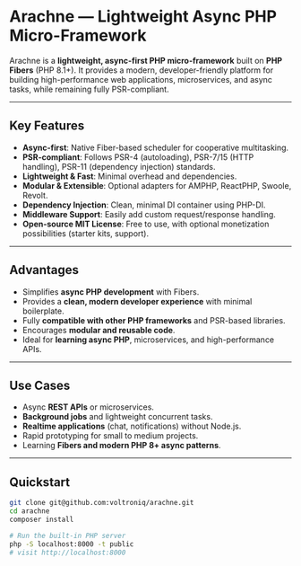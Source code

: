 # Arachne — Lightweight Async PHP Micro-Framework

Arachne is a **lightweight, async-first PHP micro-framework** built on **PHP Fibers** (PHP 8.1+). It provides a modern, developer-friendly platform for building high-performance web applications, microservices, and async tasks, while remaining fully PSR-compliant.

---

## Key Features

- **Async-first**: Native Fiber-based scheduler for cooperative multitasking.
- **PSR-compliant**: Follows PSR-4 (autoloading), PSR-7/15 (HTTP handling), PSR-11 (dependency injection) standards.
- **Lightweight & Fast**: Minimal overhead and dependencies.
- **Modular & Extensible**: Optional adapters for AMPHP, ReactPHP, Swoole, Revolt.
- **Dependency Injection**: Clean, minimal DI container using PHP-DI.
- **Middleware Support**: Easily add custom request/response handling.
- **Open-source MIT License**: Free to use, with optional monetization possibilities (starter kits, support).

---

## Advantages

- Simplifies **async PHP development** with Fibers.
- Provides a **clean, modern developer experience** with minimal boilerplate.
- Fully **compatible with other PHP frameworks** and PSR-based libraries.
- Encourages **modular and reusable code**.
- Ideal for **learning async PHP**, microservices, and high-performance APIs.

---

## Use Cases

- Async **REST APIs** or microservices.
- **Background jobs** and lightweight concurrent tasks.
- **Realtime applications** (chat, notifications) without Node.js.
- Rapid prototyping for small to medium projects.
- Learning **Fibers and modern PHP 8+ async patterns**.

---

## Quickstart

```bash
git clone git@github.com:voltroniq/arachne.git
cd arachne
composer install

# Run the built-in PHP server
php -S localhost:8000 -t public
# visit http://localhost:8000